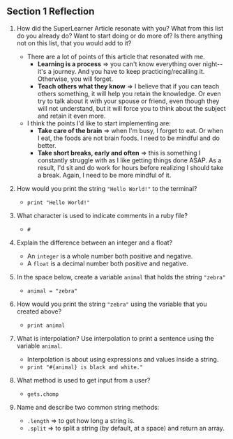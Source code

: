 ## Section 1 Reflection

1. How did the SuperLearner Article resonate with you? What from this list do you already do? Want to start doing or do more of? Is there anything not on this list, that you would add to it?
   - There are a lot of points of this article that resonated with me.  
       - **Learning is a process** => you can't know everything over night--it's a journey.  And you have to keep practicing/recalling it.  Otherwise, you will forget.
       - **Teach others what they know** => I believe that if you can teach others something, it will help you retain the knowledge.  Or even try to talk about it with your spouse or friend, even though they will not understand, but it will force you to think about the subject and retain it even more.
   - I think the points I'd like to start implementing are:
       - **Take care of the brain** => when I'm busy, I forget to eat.  Or when I eat, the foods are not brain foods.  I need to be mindful and do better.
       - **Take short breaks, early and often** => this is something I constantly struggle with as I like getting things done ASAP.  As a result, I'd sit and do work for hours before realizing I should take a break. Again, I need to be more mindful of it.

1. How would you print the string `"Hello World!"` to the terminal?
   - `print "Hello World!"`

1. What character is used to indicate comments in a ruby file?
   - `#`

1. Explain the difference between an integer and a float?
   - An `integer` is a whole number both positive and negative.
   - A `float` is a decimal number both positive and negative.

1. In the space below, create a variable `animal` that holds the string `"zebra"`
   - `animal = "zebra"`

1. How would you print the string `"zebra"` using the variable that you created above?
   - `print animal`

1. What is interpolation? Use interpolation to print a sentence using the variable `animal`.
   - Interpolation is about using expressions and values inside a string.
   - `print "#{animal} is black and white."`

1. What method is used to get input from a user?
   - `gets.chomp`

1. Name and describe two common string methods:
   - `.length` => to get how long a string is.
   - `.split` => to split a string (by default, at a space) and return an array.
